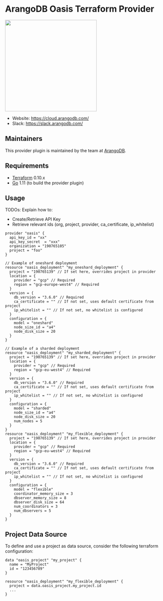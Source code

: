 ArangoDB Oasis Terraform Provider
==================

<img src="https://cloud.arangodb.com/static/media/cloud.5973146f.svg" width="300px">

- Website: https://cloud.arangodb.com/
- Slack: https://slack.arangodb.com/


Maintainers
-----------

This provider plugin is maintained by the team at [ArangoDB](https://www.arangodb.com/).


Requirements
------------

-	[Terraform](https://www.terraform.io/downloads.html) 0.10.x
-	[Go](https://golang.org/doc/install) 1.11 (to build the provider plugin)

Usage
---------------------
TODOs:
Explain how to:
* Create/Retrieve API Key
* Retrieve relevant ids (org, project, provider, ca_certificate, ip_whitelist)

```
provider "oasis" {
  api_key_id = "xx"
  api_key_secret  = "xxx"
  organization = "190765105"
  project = "foo"
}

// Example of oneshard deployment
resource "oasis_deployment" "my_oneshard_deployment" {
  project = "190765139" // If set here, overrides project in provider
  location = {
    provider = "gcp" // Required
    region = "gcp-europe-west4" // Required
  }
  version = {
    db_version = "3.6.0" // Required
    ca_certificate = "" // If not set, uses default certificate from project
    ip_whitelist = "" // If not set, no whitelist is configured
  }
  configuration = {
    model = "oneshard"
    node_size_id = "a4"
    node_disk_size = 20
  }
}

// Example of a sharded deployment
resource "oasis_deployment" "my_sharded_deployment" {
  project = "190765139" // If set here, overrides project in provider
  location = {
    provider = "gcp" // Required
    region = "gcp-eu-west4" // Required
  }
  version = {
    db_version = "3.6.0" // Required
    ca_certificate = "" // If not set, uses default certificate from project
    ip_whitelist = "" // If not set, no whitelist is configured
  }
  configuration = {
    model = "sharded"
    node_size_id = "a4"
    node_disk_size = 20
    num_nodes = 5
  }
}
resource "oasis_deployment" "my_flexible_deployment" {
  project = "190765139" // If set here, overrides project in provider
  location = {
    provider = "gcp" // Required
    region = "gcp-eu-west4" // Required
  }
  version = {
    db_version = "3.6.0" // Required
    ca_certificate = "" // If not set, uses default certificate from project
    ip_whitelist = "" // If not set, no whitelist is configured
  }
  configuration = {
    model = "flexible"
    coordinator_memory_size = 3
    dbserver_memory_size = 8
    dbserver_disk_size = 64
    num_coordinators = 3
    num_dbservers = 5
  }
}
```

## Project Data Source

To define and use a project as data source, consider the following terraform configuration:

```
data "oasis_project" "my_project" {
  name = "MyProject"
  id = "123456789"
}

resource "oasis_deployment" "my_flexible_deployment" {
  project = data.oasis_project.my_project.id
  ...
}
```
